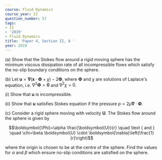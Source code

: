 ```yaml
---
course: Fluid Dynamics
course_year: II
question_number: 57
tags:
- II
- '2019'
- Fluid Dynamics
title: 'Paper 4, Section II, A '
year: 2019
---
```




(a) Show that the Stokes flow around a rigid moving sphere has the minimum viscous dissipation rate of all incompressible flows which satisfy the no-slip boundary conditions on the sphere.

(b) Let $\boldsymbol{u}=\boldsymbol{\nabla}(\boldsymbol{x} \cdot \boldsymbol{\Phi}+\chi)-2 \boldsymbol{\Phi}$, where $\boldsymbol{\Phi}$ and $\chi$ are solutions of Laplace's equation, i.e. $\nabla^{2} \boldsymbol{\Phi}=\mathbf{0}$ and $\nabla^{2} \chi=0$.

(i) Show that $\boldsymbol{u}$ is incompressible.

(ii) Show that $\boldsymbol{u}$ satisfies Stokes equation if the pressure $p=2 \mu \boldsymbol{\nabla} \cdot \boldsymbol{\Phi}$.

(c) Consider a rigid sphere moving with velocity $\boldsymbol{U}$. The Stokes flow around the sphere is given by

$$\boldsymbol{\Phi}=\alpha \frac{\boldsymbol{U}}{r} \quad \text { and } \quad \chi=\beta \boldsymbol{U} \cdot \boldsymbol{\nabla}\left(\frac{1}{r}\right)$$

where the origin is chosen to be at the centre of the sphere. Find the values for $\alpha$ and $\beta$ which ensure no-slip conditions are satisfied on the sphere.